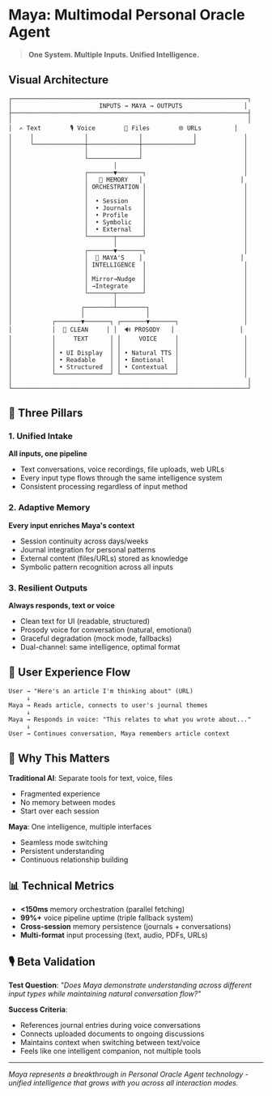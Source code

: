 # Maya: Multimodal Personal Oracle Agent

> **One System. Multiple Inputs. Unified Intelligence.**

## Visual Architecture

```
┌─────────────────────────────────────────────────────────────────┐
│                        INPUTS → MAYA → OUTPUTS                 │
├─────────────────────────────────────────────────────────────────┤
│                                                                 │
│  ✍️ Text        🎙️ Voice        📂 Files        🌐 URLs         │
│     │              │              │              │             │
│     └──────────────┼──────────────┼──────────────┘             │
│                    │              │                            │
│                    └──────────────┘                            │
│                            │                                   │
│                    ┌───────▼───────┐                           │
│                    │   🧠 MEMORY   │                           │
│                    │ ORCHESTRATION │                           │
│                    │               │                           │
│                    │  • Session    │                           │
│                    │  • Journals   │                           │
│                    │  • Profile    │                           │
│                    │  • Symbolic   │                           │
│                    │  • External   │                           │
│                    └───────┬───────┘                           │
│                            │                                   │
│                    ┌───────▼───────┐                           │
│                    │  🌱 MAYA'S    │                           │
│                    │ INTELLIGENCE  │                           │
│                    │               │                           │
│                    │ Mirror→Nudge  │                           │
│                    │ →Integrate    │                           │
│                    └───────┬───────┘                           │
│                            │                                   │
│                   ┌────────┴────────┐                          │
│                   │                 │                          │
│           ┌───────▼───────┐ ┌───────▼───────┐                  │
│           │  💬 CLEAN     │ │  🔊 PROSODY   │                  │
│           │     TEXT      │ │     VOICE     │                  │
│           │               │ │               │                  │
│           │ • UI Display  │ │ • Natural TTS │                  │
│           │ • Readable    │ │ • Emotional   │                  │
│           │ • Structured  │ │ • Contextual  │                  │
│           └───────────────┘ └───────────────┘                  │
│                                                                 │
└─────────────────────────────────────────────────────────────────┘
```

## 🎯 Three Pillars

### **1. Unified Intake**
**All inputs, one pipeline**
- Text conversations, voice recordings, file uploads, web URLs
- Every input type flows through the same intelligence system
- Consistent processing regardless of input method

### **2. Adaptive Memory** 
**Every input enriches Maya's context**
- Session continuity across days/weeks
- Journal integration for personal patterns
- External content (files/URLs) stored as knowledge
- Symbolic pattern recognition across all inputs

### **3. Resilient Outputs**
**Always responds, text or voice**
- Clean text for UI (readable, structured)
- Prosody voice for conversation (natural, emotional)
- Graceful degradation (mock mode, fallbacks)
- Dual-channel: same intelligence, optimal format

## 🔄 User Experience Flow

```
User → "Here's an article I'm thinking about" (URL)
     ↓
Maya → Reads article, connects to user's journal themes
     ↓  
Maya → Responds in voice: "This relates to what you wrote about..."
     ↓
User → Continues conversation, Maya remembers article context
```

## 🚀 Why This Matters

**Traditional AI**: Separate tools for text, voice, files
- Fragmented experience
- No memory between modes
- Start over each session

**Maya**: One intelligence, multiple interfaces  
- Seamless mode switching
- Persistent understanding
- Continuous relationship building

## 📊 Technical Metrics

- **<150ms** memory orchestration (parallel fetching)
- **99%+** voice pipeline uptime (triple fallback system)
- **Cross-session** memory persistence (journals + conversations)
- **Multi-format** input processing (text, audio, PDFs, URLs)

## 🎙️ Beta Validation

**Test Question**: *"Does Maya demonstrate understanding across different input types while maintaining natural conversation flow?"*

**Success Criteria**:
- References journal entries during voice conversations
- Connects uploaded documents to ongoing discussions  
- Maintains context when switching between text/voice
- Feels like one intelligent companion, not multiple tools

---

*Maya represents a breakthrough in Personal Oracle Agent technology - unified intelligence that grows with you across all interaction modes.*